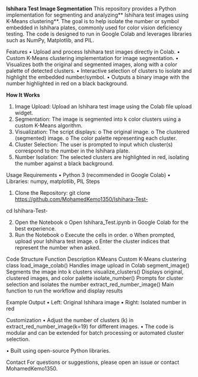 **Ishihara Test Image Segmentation**
This repository provides a Python implementation for segmenting and analyzing** Ishihara test images using K-Means clustering**. The goal is to help isolate the number or symbol embedded in Ishihara plates, commonly used for color vision deficiency testing. The code is designed to run in Google Colab and leverages libraries such as NumPy, Matplotlib, and PIL.
 
Features
•	Upload and process Ishihara test images directly in Colab.
•	Custom K-Means clustering implementation for image segmentation.
•	Visualizes both the original and segmented images, along with a color palette of detected clusters.
•	Interactive selection of clusters to isolate and highlight the embedded number/symbol.
•	Outputs a binary image with the number highlighted in red on a black background.
 
**How It Works**
1.	Image Upload:
Upload an Ishihara test image using the Colab file upload widget.
2.	Segmentation:
The image is segmented into k color clusters using a custom K-Means algorithm.
3.	Visualization:
The script displays:
o	The original image.
o	The clustered (segmented) image.
o	The color palette representing each cluster.
4.	Cluster Selection:
The user is prompted to input which cluster(s) correspond to the number in the Ishihara plate.
5.	Number Isolation:
The selected clusters are highlighted in red, isolating the number against a black background.
 
Usage
Requirements
•	Python 3 (recommended in Google Colab)
•	Libraries: numpy, matplotlib, PIL
Steps
1.	Clone the Repository: 
git clone https://github.com/MohamedKemo1350/Ishihara-Test-

cd Ishihara-Test-

2.	Open the Notebook
o	Open Ishihara_Test.ipynb in Google Colab for the best experience.
3.	Run the Notebook
o	Execute the cells in order.
o	When prompted, upload your Ishihara test image.
o	Enter the cluster indices that represent the number when asked.
 
Code Structure
Function	Description
KMeans	Custom K-Means clustering class
load_image_colab()	Handles image upload in Colab
segment_image()	Segments the image into k clusters
visualize_clusters()	Displays original, clustered images, and color palette
isolate_number()	Prompts for cluster selection and isolates the number
extract_red_number_image()	Main function to run the workflow and display results

 Example Output
•	Left: Original Ishihara image
•	Right: Isolated number in red
 
Customization
•	Adjust the number of clusters (k) in extract_red_number_image(k=19) for different images.
•	The code is modular and can be extended for batch processing or automated cluster selection.
 
•	Built using open-source Python libraries.
 
Contact
For questions or suggestions, please open an issue or contact MohamedKemo1350.
 

